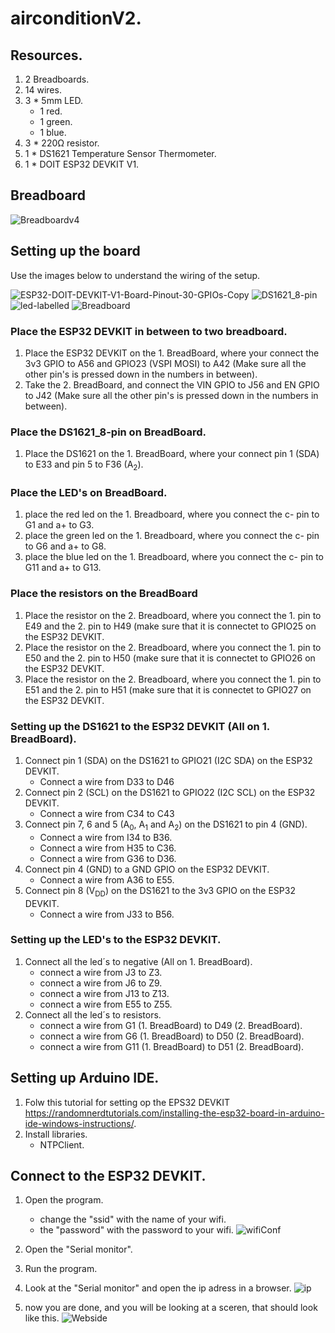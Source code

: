 # airconditionV2.
 
## Resources.

1. 2 Breadboards.
2. 14 wires.
3. 3 * 5mm LED.
   - 1 red.
   - 1 green.
   - 1 blue.
5. 3 * 220Ω resistor.
6. 1 * DS1621 Temperature Sensor Thermometer.
7. 1 * DOIT ESP32 DEVKIT V1.

## Breadboard
<!--![airconditionV2](https://user-images.githubusercontent.com/40162593/133789003-07c5d6a3-4d97-4ab8-a157-d5a57662b16a.png)-->
<!--![Breadboardv2](https://user-images.githubusercontent.com/40162593/133884399-d902ef32-fdb9-48b6-b0b6-ae164d286895.png)-->
<!--![Breadboardv3](https://user-images.githubusercontent.com/40162593/133884882-ebc3fb25-db2f-4b40-9e93-8d55dbf0a8c2.png)-->
![Breadboardv4](https://user-images.githubusercontent.com/40162593/133886941-7c4b6f03-19c2-4000-af02-df526ff3942f.png)

## Setting up the board

Use the images below to understand the wiring of the setup.



![ESP32-DOIT-DEVKIT-V1-Board-Pinout-30-GPIOs-Copy](https://user-images.githubusercontent.com/40162593/133789754-861cc8f0-d1d8-422c-8ef9-1a139d93898a.png)
![DS1621_8-pin](https://user-images.githubusercontent.com/40162593/133790604-0b006b64-3559-432f-9224-510e0dffe16e.png)
![led-labelled](https://user-images.githubusercontent.com/40162593/133800583-c5de258b-33f9-498c-84ea-cdc249346c64.png)
![Breadboard](https://user-images.githubusercontent.com/40162593/133803772-38a72373-75a0-46a4-942b-07bff7b0160a.png)

### Place the ESP32 DEVKIT in between to two breadboard.

1. Place the ESP32 DEVKIT on the 1. BreadBoard, where your connect the 3v3 GPIO to A56 and GPIO23 (VSPI MOSI) to A42 (Make sure all the other pin's is pressed down in the numbers in between).
2. Take the 2. BreadBoard, and connect the VIN GPIO to J56 and EN GPIO to J42 (Make sure all the other pin's is pressed down in the numbers in between).

### Place the DS1621_8-pin on BreadBoard.

1. Place the DS1621 on the 1. BreadBoard, where your connect pin 1 (SDA) to E33 and pin 5 to F36 (A<sub>2</sub>).

### Place the LED's on BreadBoard.

1. place the red led on the 1. Breadboard, where you connect the c- pin to G1 and a+ to G3.
2. place the green led on the 1. Breadboard, where you connect the c- pin to G6 and a+ to G8.
3. place the blue led on the 1. Breadboard, where you connect the c- pin to G11 and a+ to G13.

### Place the resistors on the BreadBoard
1. Place the resistor on the 2. Breadboard, where you connect the 1. pin to E49 and the 2. pin to H49 (make sure that it is connectet to GPIO25 on the ESP32 DEVKIT.
2. Place the resistor on the 2. Breadboard, where you connect the 1. pin to E50 and the 2. pin to H50 (make sure that it is connectet to GPIO26 on the ESP32 DEVKIT.
3. Place the resistor on the 2. Breadboard, where you connect the 1. pin to E51 and the 2. pin to H51 (make sure that it is connectet to GPIO27 on the ESP32 DEVKIT.

### Setting up the DS1621 to the ESP32 DEVKIT (All on 1. BreadBoard).

1. Connect pin 1 (SDA) on the DS1621 to GPIO21 (I2C SDA) on the ESP32 DEVKIT.
   - Connect a wire from D33 to D46
3. Connect pin 2 (SCL) on the DS1621 to GPIO22 (I2C SCL) on the ESP32 DEVKIT.
   - Connect a wire from C34 to C43
5. Connect pin 7, 6 and 5 (A<sub>0</sub>, A<sub>1</sub> and A<sub>2</sub>) on the DS1621 to pin 4 (GND).
   - Connect a wire from I34 to B36.
   - Connect a wire from H35 to C36.
   - Connect a wire from G36 to D36.
7. Connect pin 4 (GND) to a GND GPIO on the ESP32 DEVKIT.
   - Connect a wire from A36 to E55.
8. Connect pin 8 (V<sub>DD</sub>) on the DS1621 to the 3v3 GPIO on the ESP32 DEVKIT.
   - Connect a wire from J33 to B56.

### Setting up the LED's to the ESP32 DEVKIT.

1. Connect all the led´s to negative (All on 1. BreadBoard).
   - connect a wire from J3 to Z3.
   - connect a wire from J6 to Z9.
   - connect a wire from J13 to Z13.
   - connect a wire from E55 to Z55.
2. Connect all the led´s to resistors.
   - connect a wire from G1 (1. BreadBoard) to D49 (2. BreadBoard).
   - connect a wire from G6 (1. BreadBoard) to D50 (2. BreadBoard).
   - connect a wire from G11 (1. BreadBoard) to D51 (2. BreadBoard).

## Setting up Arduino IDE.
1. Folw this tutorial for setting op the EPS32 DEVKIT https://randomnerdtutorials.com/installing-the-esp32-board-in-arduino-ide-windows-instructions/.
2. Install libraries.
   - NTPClient.

## Connect to the ESP32 DEVKIT.
1. Open the program.
   - change the "ssid" with the name of your wifi.
   - the "password" with the password to your wifi. 
   ![wifiConf](https://user-images.githubusercontent.com/40162593/133924649-a9d3c049-754d-466d-9421-7e13a9e42b8f.PNG)

3. Open the "Serial monitor".
4. Run the program.
5. Look at the "Serial monitor" and open the ip adress in a browser.
![ip](https://user-images.githubusercontent.com/40162593/133924877-ca66348f-892f-46a3-bde3-3810b59405fe.PNG)
6. now you are done, and you will be looking at a sceren, that should look like this.
![Webside](https://user-images.githubusercontent.com/40162593/133924949-2ae2d302-e735-4287-8878-1708a402530d.PNG)
  

